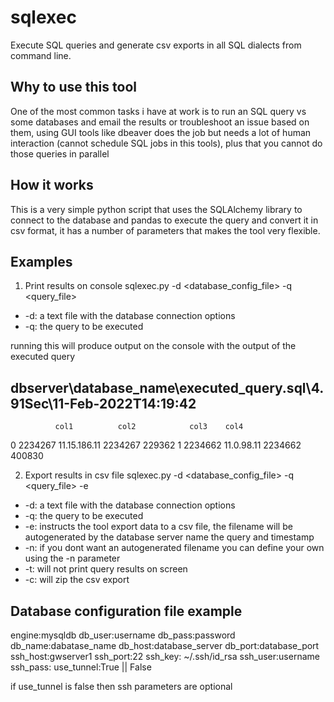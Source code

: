 # sqlexec
Execute SQL queries and generate csv exports in all SQL dialects from command line.

## Why to use this tool
One of the most common tasks i have at work is to run an SQL query vs some databases and email the results or troubleshoot an issue based on them,
using GUI tools like dbeaver does the job but needs a lot of human interaction (cannot schedule SQL jobs in this tools), plus that you cannot do those queries in parallel

## How it works
This is a very simple python script that uses the SQLAlchemy library to connect to the database and pandas to execute the query and convert it in csv format, it has a number of parameters that makes the tool very flexible.

## Examples

1. Print results on console
sqlexec.py -d <database_config_file> -q <query_file>

* -d: a text file with the database connection options
* -q: the query to be executed

running this will produce output on the console with the output of the executed query

dbserver\database_name\executed_query.sql\4.91Sec\11-Feb-2022T14:19:42
-----------------------------------------------------------
              col1          col2            col3    col4
0          2234267  11.15.186.11         2234267  229362
1          2234662    11.0.98.11         2234662  400830


2. Export results in csv file
sqlexec.py -d <database_config_file> -q <query_file> -e

* -d: a text file with the database connection options
* -q: the query to be executed
* -e: instructs the tool export data to a csv file, the filename will be autogenerated by the database server name the query and timestamp
* -n: if you dont want an autogenerated filename you can define your own using the -n parameter
* -t: will not print query results on screen
* -c: will zip the csv export

## Database configuration file example

engine:mysqldb
db_user:username
db_pass:password
db_name:dabatase_name
db_host:database_server
db_port:database_port
ssh_host:gwserver1
ssh_port:22
ssh_key: ~/.ssh/id_rsa
ssh_user:username
ssh_pass:
use_tunnel:True || False

if use_tunnel is false then ssh parameters are optional
